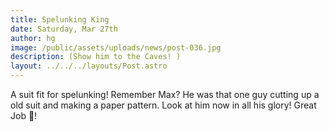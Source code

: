 ```yaml
---
title: Spelunking King
date: Saturday, Mar 27th
author: hg
image: /public/assets/uploads/news/post-036.jpg
description: (Show him to the Caves! )
layout: ../../../layouts/Post.astro
---
```


A suit fit for spelunking! Remember Max? He was that one guy cutting up a old suit and making a paper pattern. Look at him now in all his glory! Great Job 👏!
